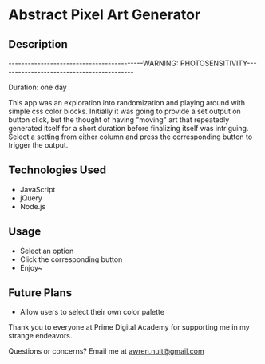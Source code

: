 # Abstract Pixel Art Generator

## Description
------------------------------------------WARNING: PHOTOSENSITIVITY------------------------------------------

Duration: one day

This app was an exploration into randomization and playing around with simple css color blocks. Initially it was going to provide a set output on button click, but the thought of having "moving" art that repeatedly generated itself for a short duration before finalizing itself was intriguing. Select a setting from either column and press the corresponding button to trigger the output.

## Technologies Used
- JavaScript
- jQuery
- Node.js

## Usage
- Select an option
- Click the corresponding button
- Enjoy~

## Future Plans
- Allow users to select their own color palette

Thank you to everyone at Prime Digital Academy for supporting me in my strange endeavors.

Questions or concerns? Email me at awren.nuit@gmail.com
